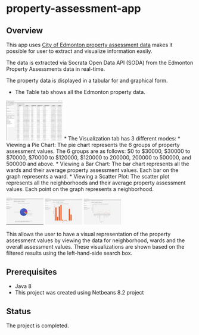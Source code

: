 # property-assessment-app

## Overview
This app uses [City of Edmonton property assessment data](https://data.edmonton.ca/City-Administration/Property-Assessment-Data-2012-2019-/qi6a-xuwt) makes it possible for user to extract and visualize information easily.

The data is extracted via Socrata Open Data API (SODA) from the Edmonton Property Assessments data in real-time. 

The property data is displayed in a tabular for and graphical form. 
* The Table tab shows all the Edmonton property data. 
<img src="https://github.com/guptavasu1213/property-assessment-app/blob/master/TableView.png" height="30%" width="30%" >
* The Visualization tab has 3 different modes:
  * Viewing a Pie Chart: The pie chart represents the 6 groups of property assessment values. The 6 groups are as follows: $0 to $30000, $30000 to $70000, $70000 to $120000, $120000 to 200000, 200000 to 500000, and 500000 and above.
  * Viewing a Bar Chart: The bar chart represents all the wards and their average property assessment values. Each bar on the graph represents a ward.
  * Viewing a Scatter Plot: The scatter plot represents all the neighborhoods and their average property assessment values. Each point on the graph represents a neighborhood.

<p float="left">
  <img src="https://github.com/guptavasu1213/property-assessment-app/blob/master/PieChart.png" width="100" />
  <img src="https://github.com/guptavasu1213/property-assessment-app/blob/master/barGraph.png" width="100" /> 
  <img src="https://github.com/guptavasu1213/property-assessment-app/blob/master/ScatterPlot.png" width="100" />
</p>

This allows the user to have a visual representation of the property assessment values by viewing the data for neighborhood, wards and the overall assessment values.
These visualizations are shown based on the filtered results using the left-hand-side search box.

## Prerequisites
- Java 8
- This project was created using Netbeans 8.2 project

## Status
The project is completed.
